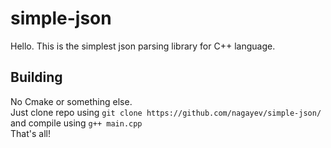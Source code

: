 # simple-json

Hello. This is the simplest json parsing library for C++ language.  

## Building

No Cmake or something else.  
Just clone repo using `git clone https://github.com/nagayev/simple-json/` and compile using `g++ main.cpp`  
That's all!
